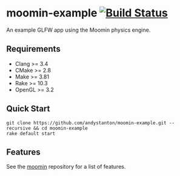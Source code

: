 # moomin-example [![Build Status](https://travis-ci.org/andystanton/moomin-example.svg?branch=master)](https://travis-ci.org/andystanton/moomin-example)

An example GLFW app using the Moomin physics engine.

## Requirements

- Clang >= 3.4
- CMake >= 2.8
- Make >= 3.81
- Rake >= 10.3
- OpenGL >= 3.2

## Quick Start

```
git clone https://github.com/andystanton/moomin-example.git --recursive && cd moomin-example
rake default start
```

## Features

See the [moomin](https://github.com/andystanton/moomin#moomin-) repository for a list of features.


